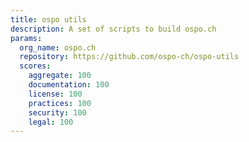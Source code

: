 ```yaml
---
title: ospo utils
description: A set of scripts to build ospo.ch
params:
  org_name: ospo.ch
  repository: https://github.com/ospo-ch/ospo-utils
  scores:
    aggregate: 100
    documentation: 100
    license: 100
    practices: 100
    security: 100
    legal: 100
---
```

